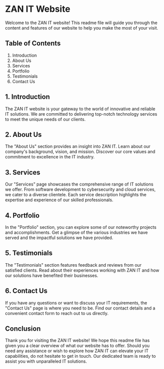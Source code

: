 # ZAN IT Website

Welcome to the ZAN IT website! This readme file will guide you through the content and features of our website to help you make the most of your visit.

## Table of Contents

1. Introduction
2. About Us
3. Services
4. Portfolio
5. Testimonials
6. Contact Us

## 1. Introduction

The ZAN IT website is your gateway to the world of innovative and reliable IT solutions. We are committed to delivering top-notch technology services to meet the unique needs of our clients.

## 2. About Us

The "About Us" section provides an insight into ZAN IT. Learn about our company's background, vision, and mission. Discover our core values and commitment to excellence in the IT industry.

## 3. Services

Our "Services" page showcases the comprehensive range of IT solutions we offer. From software development to cybersecurity and cloud services, we cater to a diverse clientele. Each service description highlights the expertise and experience of our skilled professionals.

## 4. Portfolio

In the "Portfolio" section, you can explore some of our noteworthy projects and accomplishments. Get a glimpse of the various industries we have served and the impactful solutions we have provided.

## 5. Testimonials

The "Testimonials" section features feedback and reviews from our satisfied clients. Read about their experiences working with ZAN IT and how our solutions have benefited their businesses.

## 6. Contact Us

If you have any questions or want to discuss your IT requirements, the "Contact Us" page is where you need to be. Find our contact details and a convenient contact form to reach out to us directly.

## Conclusion

Thank you for visiting the ZAN IT website! We hope this readme file has given you a clear overview of what our website has to offer. Should you need any assistance or wish to explore how ZAN IT can elevate your IT capabilities, do not hesitate to get in touch. Our dedicated team is ready to assist you with unparalleled IT solutions.
 
